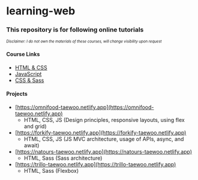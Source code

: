 # learning-web

### This repository is for following online tutorials

<sub><sup>_Disclaimer: I do not own the materials of these courses, will change visibility upon request_</sup></sub>

#### Course Links

- [HTML & CSS](https://www.udemy.com/course/design-and-develop-a-killer-website-with-html5-and-css3/)
- [JavaScript](https://www.udemy.com/course/the-complete-javascript-course/)
- [CSS & Sass](https://www.udemy.com/course/advanced-css-and-sass/)

#### Projects

- [https://omnifood-taewoo.netlify.app](https://omnifood-taewoo.netlify.app)
  - HTML, CSS, JS (Design principles, responsive layouts, using flex and grid)
- [https://forkify-taewoo.netlify.app](https://forkify-taewoo.netlify.app)
  - HTML, CSS, JS (JS MVC architecture, usage of APIs, async, and await)
- [https://natours-taewoo.netlify.app](https://natours-taewoo.netlify.app)
  - HTML, Sass (Sass architecture)
- [https://trillo-taewoo.netlify.app](https://trillo-taewoo.netlify.app)
  - HTML, Sass (Flexbox)
